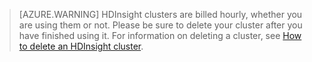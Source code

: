 

> [AZURE.WARNING] HDInsight clusters are billed hourly, whether you are using them or not. Please be sure to delete your cluster after you have finished using it. For information on deleting a cluster, see [How to delete an HDInsight cluster](hdinsight-delete-cluster.md).

